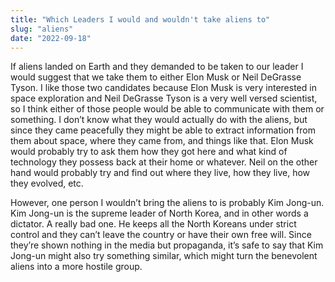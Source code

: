 ```yaml
---
title: "Which Leaders I would and wouldn't take aliens to"
slug: "aliens"
date: "2022-09-18"
---
```


If aliens landed on Earth and they demanded to be taken to our leader I would suggest that we take them to either Elon Musk or Neil DeGrasse Tyson. I like those two candidates because Elon Musk is very interested in space exploration and Neil DeGrasse Tyson is a very well versed scientist, so I think either of those people would be able to communicate with them or something. I don’t know what they would actually do with the aliens, but since they came peacefully they might be able to extract information from them about space, where they came from, and things like that. Elon Musk would probably try to ask them how they got here and what kind of technology they possess back at their home or whatever. Neil on the other hand would probably try and find out where they live, how they live, how they evolved, etc. 

However, one person I wouldn’t bring the aliens to is probably Kim Jong-un. Kim Jong-un is the supreme leader of North Korea, and in other words a dictator. A really bad one. He keeps all the North Koreans under strict control and they can’t leave the country or have their own free will. Since they’re shown nothing in the media but propaganda, it’s safe to say that Kim Jong-un might also try something similar, which might turn the benevolent aliens into a more hostile group. 
